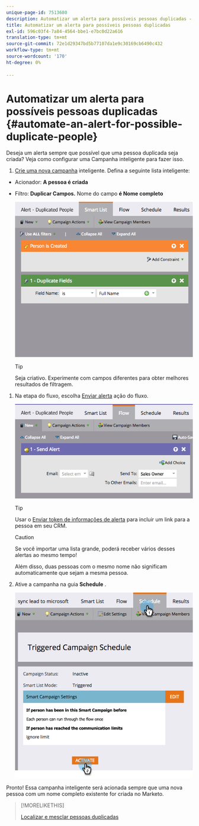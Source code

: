 ```yaml
---
unique-page-id: 7513680
description: Automatizar um alerta para possíveis pessoas duplicadas - Documentos do Marketo - Documentação do produto
title: Automatizar um alerta para possíveis pessoas duplicadas
exl-id: 596c03f4-7a84-4564-bbe1-e7bc0d22a616
translation-type: tm+mt
source-git-commit: 72e1d29347bd5b77107da1e9c30169cb6490c432
workflow-type: tm+mt
source-wordcount: '170'
ht-degree: 0%

---
```


# Automatizar um alerta para possíveis pessoas duplicadas {#automate-an-alert-for-possible-duplicate-people}

Deseja um alerta sempre que possível que uma pessoa duplicada seja criada? Veja como configurar uma Campanha inteligente para fazer isso.

1. [Crie uma nova campanha](/help/marketo/product-docs/core-marketo-concepts/smart-campaigns/creating-a-smart-campaign/create-a-new-smart-campaign.md) inteligente. Defina a seguinte lista inteligente:

* Acionador: **A pessoa é criada**
* Filtro: **Duplicar Campos.** Nome do campo  **é Nome completo**

   ![](assets/image2017-3-27-8-3a22-3a4.png)

   >[!TIP]
   >
   >Seja criativo. Experimente com campos diferentes para obter melhores resultados de filtragem.

1. Na etapa do fluxo, escolha [Enviar alerta](/help/marketo/product-docs/core-marketo-concepts/smart-campaigns/flow-actions/send-alert.md) ação do fluxo.

   ![](assets/image2017-3-27-8-3a24-3a8.png)

   >[!TIP]
   >
   >Usar o [Enviar token de informações de alerta](/help/marketo/product-docs/email-marketing/general/using-tokens/use-the-send-alert-info-token.md) para incluir um link para a pessoa em seu CRM.

   >[!CAUTION]
   >
   >Se você importar uma lista grande, poderá receber vários desses alertas ao mesmo tempo!
   >
   >Além disso, duas pessoas com o mesmo nome não significam automaticamente que sejam a mesma pessoa.

1. Ative a campanha na guia **Schedule** .

   ![](assets/image2017-3-27-8-3a24-3a37.png)

Pronto! Essa campanha inteligente será acionada sempre que uma nova pessoa com um nome completo existente for criada no Marketo.

>[!MORELIKETHIS]
>
>[Localizar e mesclar pessoas duplicadas](/help/marketo/product-docs/core-marketo-concepts/smart-lists-and-static-lists/managing-people-in-smart-lists/find-and-merge-duplicate-people.md)
